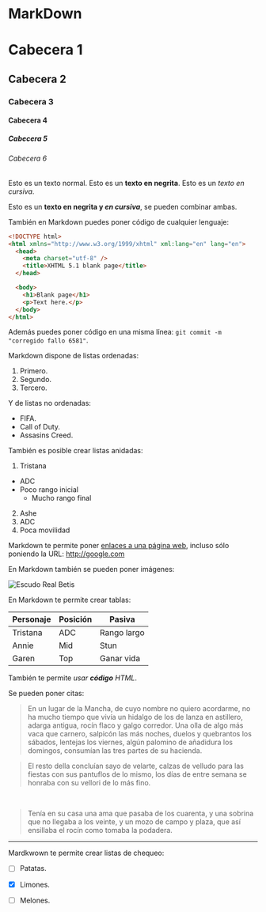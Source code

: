 # MarkDown

# Cabecera 1
## Cabecera 2
### Cabecera 3
#### Cabecera 4
##### Cabecera 5
###### Cabecera 6

Esto es un texto normal. Esto es un **texto en negrita**. Esto es un *texto en cursiva*.

Esto es un **texto en negrita y _en cursiva_**, se pueden combinar ambas.

También en Markdown puedes poner código de cualquier lenguaje:

```html
<!DOCTYPE html>
<html xmlns="http://www.w3.org/1999/xhtml" xml:lang="en" lang="en">
  <head>
    <meta charset="utf-8" />
    <title>XHTML 5.1 blank page</title>
  </head>

  <body>
    <h1>Blank page</h1>
    <p>Text here.</p>
  </body>
</html>
```

Además puedes poner código en una misma línea: `git commit -m "corregido fallo 6581"`.

Markdown dispone de listas ordenadas:

1. Primero.
2. Segundo.
3. Tercero.

Y de listas no ordenadas:

* FIFA.
* Call of Duty.
* Assasins Creed.

También es posible crear listas anidadas:

1. Tristana
  * ADC
  * Poco rango inicial
    * Mucho rango final
2. Ashe
  1. ADC
  2. Poca movilidad

Markdown te permite poner [enlaces a una página web](http://github.com/milq/lmsgi), incluso sólo poniendo la URL: http://google.com

En Markdown también se pueden poner imágenes:

![Escudo Real Betis](http://e02-marca.uecdn.es/assets/datos-deportivos/escudos/opta/png/128x128/185.png 'Escudo Real Betis')

En Markdown te permite crear tablas:

| Personaje | Posición | Pasiva      |
| --------- | -------- | ----------- |
| Tristana  | ADC      | Rango largo |
| Annie     | Mid      | Stun        |
| Garen     | Top      | Ganar vida  |

También te permite <i>usar <b>código</b> HTML</i>.

Se pueden poner citas:

> En un lugar de la Mancha, de cuyo nombre no quiero acordarme, no ha mucho tiempo que vivía un hidalgo de los de lanza en astillero, adarga antigua, rocín flaco y galgo corredor. Una olla de algo más vaca que carnero, salpicón las más noches, duelos y quebrantos los sábados, lentejas los viernes, algún palomino de añadidura los domingos, consumían las tres partes de su hacienda. 

> El resto della concluían sayo de velarte, calzas de velludo para las fiestas con sus pantuflos de lo mismo, los días de entre semana se honraba con su vellori de lo más fino.

&nbsp;

>  Tenía en su casa una ama que pasaba de los cuarenta, y una sobrina que no llegaba a los veinte, y un mozo de campo y plaza, que así ensillaba el rocín como tomaba la podadera. 

---

Mardkwown te permite crear listas de chequeo:

- [ ] Patatas.
- [X] Limones.
- [ ] Melones.

